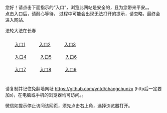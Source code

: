 您好！请点击下面指示的“入口”，浏览此网站是安全的，且为您带来平安。。 <br/>
点击入口后，请耐心等待， 过程中可能会出现无法打开的提示，请忽略，最终会进入网站. </br>

法轮大法在长春<br/>
<div style="padding:10px"><a style="margin:20px" target="_blank" href="https://dfnm961goi0cq.cloudfront.net/2Qpsp?ckovyzk" id="ccLink1" rel="nofollow">入口1</a> <a target="_blank" style="margin:20px" href="https://d1li0o1j3pycwa.cloudfront.net/2Qpsp?yapws" id="ccLink2" rel="nofollow">入口2</a> <a style="margin:20px" target="_blank" href="https://d1eepbihgx2zeo.cloudfront.net/2Qpsp?fowfcchp" id="ccLink3" rel="nofollow">入口3</a></div>

<div style="padding:10px" ><a style="margin:20px" target="_blank" href="https://dfnm961goi0cq.cloudfront.net/2Qpsp?ckovyzk" id="ccLink4" rel="nofollow">入口4</a> <a style="margin:20px" href="https://d1li0o1j3pycwa.cloudfront.net/2Qpsp?yapws" target="_blank" id="ccLink5" rel="nofollow">入口5</a> <a style="margin:20px" href="https://d1eepbihgx2zeo.cloudfront.net/2Qpsp?fowfcchp" target="_blank" id="ccLink6" rel="nofollow">入口6</a></div>

<div style="padding:10px"><a style="margin:20px" target="_blank" href="https://dfnm961goi0cq.cloudfront.net/2Qpsp?ckovyzk" id="ccLink7" rel="nofollow">入口7</a> <a style="margin:20px" href="https://d1li0o1j3pycwa.cloudfront.net/2Qpsp?yapws" target="_blank" id="ccLink8" rel="nofollow">入口8</a> <a style="margin:20px" target="_blank" href="https://d1eepbihgx2zeo.cloudfront.net/2Qpsp?fowfcchp" id="ccLink9" rel="nofollow">入口9</a></div>

<br/>



请复制并记住免翻墙网址 https://github.com/yntd/changchunzx (http后一定要加s)，在电脑或手机的浏览器均可访问。。<br/>

微信如提示停止访问该网页，须先点击右上角，选择浏览器打开。
